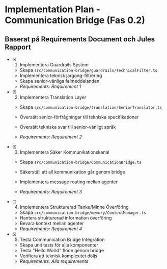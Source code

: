 # Implementation Plan - Communication Bridge (Fas 0.2)

## Baserat på Requirements Document och Jules Rapport

- [x] 1. Implementera Guardrails System


  - Skapa `src/communication-bridge/guardrails/TechnicalFilter.ts`
  - Implementera teknisk jargong-filtrering
  - Skapa senior-vänliga felmeddelanden
  - _Requirements: Requirement 1_



- [x] 2. Implementera Translation Layer





  - Skapa `src/communication-bridge/translation/SeniorTranslator.ts`
  - Översätt senior-förfrågningar till tekniska specifikationer


  - Översätt tekniska svar till senior-vänligt språk
  - _Requirements: Requirement 2_

- [x] 3. Implementera Säker Kommunikationskanal




  - Skapa `src/communication-bridge/CommunicationBridge.ts`
  - Säkerställ att all kommunikation går genom bridge

  - Implementera message routing mellan agenter
  - _Requirements: Requirement 3_

- [ ] 4. Implementera Strukturerad Tanke/Minne Överföring
  - Skapa `src/communication-bridge/memory/ContextManager.ts`
  - Hantera strukturerad information överföring
  - Bevara kontext mellan agenter
  - _Requirements: Requirement 4_

- [x] 5. Testa Communication Bridge Integration


  - Skapa unit tests för alla komponenter
  - Testa "Hello World" flöde genom bridge
  - Verifiera att teknisk komplexitet döljs
  - _Requirements: Alla requirements_